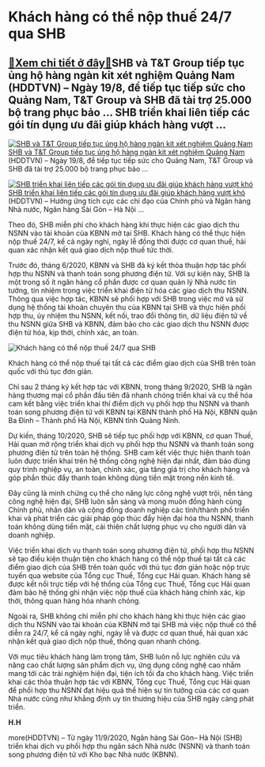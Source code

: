 ​Khách hàng có thể nộp thuế 24/7 qua SHB
========================================

[:gift:Xem chi tiết ở đây:gift:](https://hddtvn.com/%e2%80%8bkhach-hang-co-the-nop-thue-24-7-qua-shb/)​​​​​​​SHB và T&T Group tiếp tục ủng hộ hàng ngàn kit xét nghiệm Quảng Nam (HDDTVN) – Ngày 19/8, để tiếp tục tiếp sức cho Quảng Nam, T&T Group và SHB đã tài trợ 25.000 bộ trang phục bảo … SHB triển khai liên tiếp các gói tín dụng ưu đãi giúp khách hàng vượt …
-------------------------------------------------------------------------------------------------------------------------------------------------------------------------------------------------------------------------------------------------------------------





[![SHB và T&T Group tiếp tục ủng hộ hàng ngàn kit xét nghiệm Quảng Nam](https://hddtvn.com/wp-content/uploads/2021/01/3314_Anh_trao-1.jpg "SHB và T&T Group tiếp tục ủng hộ hàng ngàn kit xét nghiệm Quảng Nam")](https://haiquanonline.com.vn/shb-va-tt-group-tiep-tuc-ung-ho-hang-ngan-kit-xet-nghiem-quang-nam-132094.html "SHB và T&T Group tiếp tục ủng hộ hàng ngàn kit xét nghiệm Quảng Nam") 
[​​​​​​​SHB và T&T Group tiếp tục ủng hộ hàng ngàn kit xét nghiệm Quảng Nam](https://haiquanonline.com.vn/shb-va-tt-group-tiep-tuc-ung-ho-hang-ngan-kit-xet-nghiem-quang-nam-132094.html "​​​​​​​SHB và T&T Group tiếp tục ủng hộ hàng ngàn kit xét nghiệm Quảng Nam") 
(HDDTVN) – Ngày 19/8, để tiếp tục tiếp sức cho Quảng Nam, T&T Group và SHB đã tài trợ 25.000 bộ trang phục bảo …









[![SHB triển khai liên tiếp các gói tín dụng ưu đãi giúp khách hàng vượt khó](https://hddtvn.com/wp-content/uploads/2021/01/5459_Anh_2-1.jpg "SHB triển khai liên tiếp các gói tín dụng ưu đãi giúp khách hàng vượt khó")](https://haiquanonline.com.vn/shb-trien-khai-lien-tiep-cac-goi-tin-dung-uu-dai-giup-khach-hang-vuot-kho-131269.html "SHB triển khai liên tiếp các gói tín dụng ưu đãi giúp khách hàng vượt khó") 
[SHB triển khai liên tiếp các gói tín dụng ưu đãi giúp khách hàng vượt khó](https://haiquanonline.com.vn/shb-trien-khai-lien-tiep-cac-goi-tin-dung-uu-dai-giup-khach-hang-vuot-kho-131269.html "SHB triển khai liên tiếp các gói tín dụng ưu đãi giúp khách hàng vượt khó") 
(HDDTVN) – Hưởng ứng tích cực các chỉ đạo của Chính phủ và Ngân hàng Nhà nước, Ngân hàng Sài Gòn – Hà Nội …






Theo đó, SHB miễn phí cho khách hàng khi thực hiện các giao dịch thu NSNN vào tài khoản của KBNN mở tại SHB. Khách hàng có thể thực hiện nộp thuế 24/7, kể cả ngày nghỉ, ngày lễ đồng thời được cơ quan thuế, hải quan xác nhận kết quả giao dịch nộp thuế tức thời.


Trước đó, tháng 6/2020, KBNN và SHB đã ký kết thỏa thuận hợp tác phối hợp thu NSNN và thanh toán song phương điện tử. Với sự kiện này, SHB là một trong số ít ngân hàng cổ phần được cơ quan quản lý Nhà nước tin tưởng, tín nhiệm trong việc triển khai điện tử hóa các giao dịch thu NSNN. Thông qua việc hợp tác, KBNN sẽ phối hợp với SHB trong việc mở và sử dụng hệ thống tài khoản chuyên thu của KBNN tại SHB và thực hiện phối hợp thu, ủy nhiệm thu NSNN, kết nối, trao đổi thông tin, dữ liệu điện tử về thu NSNN giữa SHB và KBNN, đảm bảo cho các giao dịch thu NSNN được điện tử hóa, kịp thời, chính xác, an toàn.





![​Khách hàng có thể nộp thuế 24/7 qua SHB](https://hddtvn.com/wp-content/uploads/2021/01/0344_Anh_minh_hoa_2-1.jpg "​Khách hàng có thể nộp thuế 24/7 qua SHB")


Khách hàng có thể nộp thuế tại tất cả các điểm giao dịch của SHB trên toàn quốc với thủ tục đơn giản.



Chỉ sau 2 tháng ký kết hợp tác với KBNN, trong tháng 9/2020, SHB là ngân hàng thương mại cổ phần đầu tiên đã nhanh chóng triển khai và cụ thể hóa cam kết bằng việc triển khai thí điểm dịch vụ phối hợp thu NSNN và thanh toán song phương điện tử với KBNN tại KBNN thành phố Hà Nội, KBNN quận Ba Đình – Thành phố Hà Nội, KBNN tỉnh Quảng Ninh.


Dự kiến, tháng 10/2020, SHB sẽ tiếp tục phối hợp với KBNN, cơ quan Thuế, Hải quan mở rộng triển khai dịch vụ phối hợp thu NSNN và thanh toán song phương điện tử trên toàn hệ thống. SHB cam kết việc thực hiện thanh toán luôn được triển khai trên hệ thống công nghệ hiện đại nhất, đảm bảo đúng quy trình nghiệp vụ, an toàn, chính xác, gia tăng giá trị cho khách hàng và góp phần thúc đẩy thanh toán không dùng tiền mặt trong nền kinh tế.


Đây cũng là minh chứng cụ thể cho năng lực công nghệ vượt trội, nền tảng công nghệ hiện đại, SHB luôn sẵn sàng và mong muốn đồng hành cùng Chính phủ, nhân dân và cộng đồng doanh nghiệp các tỉnh/thành phố triển khai và phát triển các giải pháp góp thúc đẩy hiện đại hóa thu NSNN, thanh toán không dùng tiền mặt, cải thiện chất lượng phục vụ cho người dân và doanh nghiệp.


Việc triển khai dịch vụ thanh toán song phương điện tử, phối hợp thu NSNN sẽ tạo điều kiện thuận tiện cho khách hàng có thể nộp thuế tại tất cả các điểm giao dịch của SHB trên toàn quốc với thủ tục đơn giản hoặc nộp trực tuyến qua website của Tổng cục Thuế, Tổng cục Hải quan. Khách hàng sẽ được kết nối trực tiếp với hệ thống của Tổng cục Thuế, Tổng cục Hải quan đảm bảo hệ thống ghi nhận việc nộp thuế của khách hàng chính xác, kịp thời, thông quan hàng hóa nhanh chóng.


Ngoài ra, SHB không chỉ miễn phí cho khách hàng khi thực hiện các giao dịch thu NSNN vào tài khoản của KBNN mở tại SHB mà việc nộp thuế có thể diễn ra 24/7, kể cả ngày nghỉ, ngày lễ và được cơ quan thuế, hải quan xác nhận kết quả giao dịch nộp thuế, thông quan nhanh chóng.


Với mục tiêu khách hàng làm trọng tâm, SHB luôn nỗ lực nghiên cứu và nâng cao chất lượng sản phẩm dịch vụ, ứng dụng công nghệ cao nhằm mang tới các trải nghiệm hiện đại, tiện ích tối đa cho khách hàng. Việc triển khai các thỏa thuận hợp tác với KBNN, Tổng cục Thuế, Tổng cục Hải quan để phối hợp thu NSNN đạt hiệu quả thể hiện sự tin tưởng của các cơ quan Nhà nước cũng như khẳng định uy tín thương hiệu của SHB ngày càng phát triển.




**H.H**



more(HDDTVN) – Từ ngày 11/9/2020, Ngân hàng Sài Gòn– Hà Nội (SHB) triển khai dịch vụ phối hợp thu ngân sách Nhà nước (NSNN) và thanh toán song phương điện tử với Kho bạc Nhà nước (KBNN).

